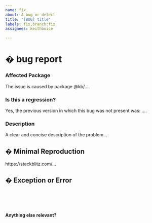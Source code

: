 ```yaml
---
name: fix
about: A bug or defect
title: "[BUG] title"
labels: fix,branch:fix
assignees: keithboice

---
```


# � bug report

### Affected Package
<!-- Can you pin-point one or more @kb/* packages as the source of the bug? -->
<!-- ✍️edit: --> The issue is caused by package @kb/....


### Is this a regression?

<!-- Did this behavior use to work in the previous version? -->
<!-- ✍️--> Yes, the previous version in which this bug was not present was: ....


### Description

<!-- ✍️--> A clear and concise description of the problem...


## � Minimal Reproduction
<!--
Please create and share minimal reproduction of the issue starting with this template: https://stackblitz.com/fork/angular-ivy
-->
<!-- ✍️--> https://stackblitz.com/...

<!--
If StackBlitz is not suitable for reproduction of your issue, please create a minimal GitHub repository with the reproduction of the issue.
A good way to make a minimal reproduction is to create a new app via `ng new repro-app` and add the minimum possible code to show the problem.
Share the link to the repo below along with step-by-step instructions to reproduce the problem, as well as expected and actual behavior.

Issues that don't have enough info and can't be reproduced will be closed.

You can read more about issue submission guidelines here: https://github.com/keithboice/kb/blob/master/CONTRIBUTING.md#-submitting-an-issue
-->

## � Exception or Error
<pre><code>
<!-- If the issue is accompanied by an exception or an error, please share it below: -->
<!-- ✍️-->

</code></pre>



**Anything else relevant?**
<!-- ✍️Is this a browser specific issue? If so, please specify the browser and version. -->

<!-- ✍️Do any of these matter: operating system, IDE, package manager, HTTP server, ...? If so, please mention it below. -->
